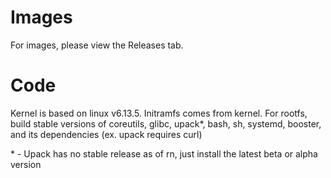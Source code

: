 # Images
For images, please view the Releases tab.
# Code
Kernel is based on linux v6.13.5. Initramfs comes from kernel.
For rootfs, build stable versions of coreutils, glibc, upack*, bash, sh, systemd, booster, and its dependencies (ex. upack requires curl)

<nohtml>*</nohtml> - Upack has no stable release as of rn, just install the latest beta or alpha version

